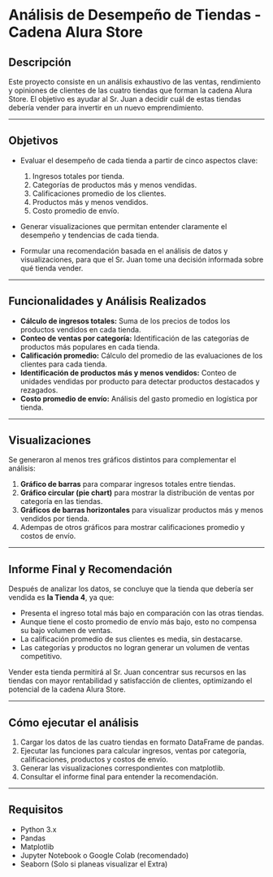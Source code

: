 # Análisis de Desempeño de Tiendas - Cadena Alura Store

## Descripción
Este proyecto consiste en un análisis exhaustivo de las ventas, rendimiento y opiniones de clientes de las cuatro tiendas que forman la cadena Alura Store. El objetivo es ayudar al Sr. Juan a decidir cuál de estas tiendas debería vender para invertir en un nuevo emprendimiento.

---

## Objetivos

- Evaluar el desempeño de cada tienda a partir de cinco aspectos clave:  
  1. Ingresos totales por tienda.  
  2. Categorías de productos más y menos vendidas.  
  3. Calificaciones promedio de los clientes.  
  4. Productos más y menos vendidos.  
  5. Costo promedio de envío.

- Generar visualizaciones que permitan entender claramente el desempeño y tendencias de cada tienda.

- Formular una recomendación basada en el análisis de datos y visualizaciones, para que el Sr. Juan tome una decisión informada sobre qué tienda vender.

---

## Funcionalidades y Análisis Realizados

- **Cálculo de ingresos totales:** Suma de los precios de todos los productos vendidos en cada tienda.  
- **Conteo de ventas por categoría:** Identificación de las categorías de productos más populares en cada tienda.  
- **Calificación promedio:** Cálculo del promedio de las evaluaciones de los clientes para cada tienda.  
- **Identificación de productos más y menos vendidos:** Conteo de unidades vendidas por producto para detectar productos destacados y rezagados.  
- **Costo promedio de envío:** Análisis del gasto promedio en logística por tienda.

---

## Visualizaciones

Se generaron al menos tres gráficos distintos para complementar el análisis:

1. **Gráfico de barras** para comparar ingresos totales entre tiendas.  
2. **Gráfico circular (pie chart)** para mostrar la distribución de ventas por categoría en las tiendas.  
3. **Gráficos de barras horizontales** para visualizar productos más y menos vendidos por tienda.  
4. Adempas de otros gráficos para mostrar calificaciones promedio y costos de envío.

---

## Informe Final y Recomendación

Después de analizar los datos, se concluye que la tienda que debería ser vendida es **la Tienda 4**, ya que:

- Presenta el ingreso total más bajo en comparación con las otras tiendas.  
- Aunque tiene el costo promedio de envío más bajo, esto no compensa su bajo volumen de ventas.  
- La calificación promedio de sus clientes es media, sin destacarse.  
- Las categorías y productos no logran generar un volumen de ventas competitivo.

Vender esta tienda permitirá al Sr. Juan concentrar sus recursos en las tiendas con mayor rentabilidad y satisfacción de clientes, optimizando el potencial de la cadena Alura Store.

---

## Cómo ejecutar el análisis

1. Cargar los datos de las cuatro tiendas en formato DataFrame de pandas.  
2. Ejecutar las funciones para calcular ingresos, ventas por categoría, calificaciones, productos y costos de envío.  
3. Generar las visualizaciones correspondientes con matplotlib.  
4. Consultar el informe final para entender la recomendación.

---

## Requisitos

- Python 3.x  
- Pandas  
- Matplotlib  
- Jupyter Notebook o Google Colab (recomendado)
- Seaborn (Solo si planeas visualizar el Extra)

